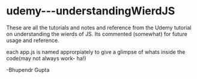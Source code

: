 # udemy---understandingWierdJS

These are all the tutorials and notes and reference from the Udemy tutorial on understanding the wierds of JS.
Its commented (somewhat) for future usage and reference.

each app.js is named approrpiately to give a glimpse of whats inside the code(may not always work- ha!)

-Bhupendr Gupta
